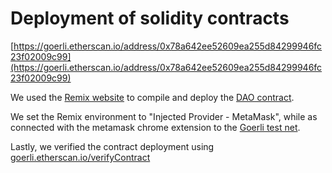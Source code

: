 # Deployment of solidity contracts

[https://goerli.etherscan.io/address/0x78a642ee52609ea255d84299946fc23f02009c99](https://goerli.etherscan.io/address/0x78a642ee52609ea255d84299946fc23f02009c99)

We used the [Remix website](https://remix.ethereum.org) to compile and deploy the [DAO contract](https://github.com/muichiro-mc/dao/).

We set the Remix environment to "Injected Provider - MetaMask", while as connected with the metamask chrome extension to the [Goerli test net](https://goerli.net/).

Lastly, we verified the contract deployment using [goerli.etherscan.io/verifyContract](https://goerli.etherscan.io/verifyContract)